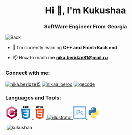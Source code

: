 <h1 align="center">Hi 👋, I'm Kukushaa</h1>
<h3 align="center">SoftWare Engineer From Georgia</h3>

![Back](https://user-images.githubusercontent.com/95010815/166120946-ede7d8d0-6657-4ff5-8eb4-e55a59f265f1.png) <br>

- 🌱 I’m currently learning **C++ and Front+Back end**

- 📫 How to reach me **nika.beridze81@mail.ru**

<h3 align="left">Connect with me:</h3>
<p align="left">
<a href="https://fb.com/nika.beridze15" target="blank"><img align="center" src="https://raw.githubusercontent.com/rahuldkjain/github-profile-readme-generator/master/src/images/icons/Social/facebook.svg" alt="nika.beridze15" height="30" width="40" /></a>
<a href="https://instagram.com/nikaa_beroo" target="blank"><img align="center" src="https://raw.githubusercontent.com/rahuldkjain/github-profile-readme-generator/master/src/images/icons/Social/instagram.svg" alt="nikaa_beroo" height="30" width="40" /></a>
<a href="https://www.youtube.com/channel/UCZ_Oyyhu7EXeOTiRhc3C-aw" target="blank"><img align="center" src="https://raw.githubusercontent.com/rahuldkjain/github-profile-readme-generator/master/src/images/icons/Social/youtube.svg" alt="gecode" height="30" width="40" /></a>
</p>

<h3 align="left">Languages and Tools:</h3>
<p align="left"> <a href="https://www.w3schools.com/cpp/" target="_blank" rel="noreferrer"> <img src="https://raw.githubusercontent.com/devicons/devicon/master/icons/cplusplus/cplusplus-original.svg" alt="cplusplus" width="40" height="40"/> </a> <a href="https://www.w3schools.com/css/" target="_blank" rel="noreferrer"> <img src="https://raw.githubusercontent.com/devicons/devicon/master/icons/css3/css3-original-wordmark.svg" alt="css3" width="40" height="40"/> </a> <a href="https://www.w3.org/html/" target="_blank" rel="noreferrer"> <img src="https://raw.githubusercontent.com/devicons/devicon/master/icons/html5/html5-original-wordmark.svg" alt="html5" width="40" height="40"/> </a> <a href="https://www.adobe.com/in/products/illustrator.html" target="_blank" rel="noreferrer"> <img src="https://www.vectorlogo.zone/logos/adobe_illustrator/adobe_illustrator-icon.svg" alt="illustrator" width="40" height="40"/> </a> <a href="https://www.photoshop.com/en" target="_blank" rel="noreferrer"> <img src="https://raw.githubusercontent.com/devicons/devicon/master/icons/photoshop/photoshop-line.svg" alt="photoshop" width="40" height="40"/> </a> <a href="https://www.python.org" target="_blank" rel="noreferrer"> <img src="https://raw.githubusercontent.com/devicons/devicon/master/icons/python/python-original.svg" alt="python" width="40" height="40"/> </a> </p>

<p>&nbsp;<img align="center" src="https://github-readme-stats.vercel.app/api?username=kukushaa&show_icons=true&locale=en" alt="kukushaa" /></p>
